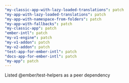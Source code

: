 ```yaml
---
"my-classic-app-with-lazy-loaded-translations": patch
"my-app-with-lazy-loaded-translations": patch
"my-app-with-namespace-from-folders": patch
"my-app-with-fallbacks": patch
"my-classic-app": patch
"ember-intl": patch
"my-v1-engine": patch
"my-v1-addon": patch
"my-v2-addon": patch
"test-app-for-ember-intl": patch
"docs-app-for-ember-intl": patch
"my-app": patch
---
```


Listed @ember/test-helpers as a peer dependency
